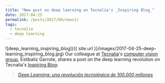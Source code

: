 ```yaml
---
title: "New post on deep learning on Tecnalia's _Inspiring Blog_"
date: 2017-04-25
permalink: /posts/2017/04/news1/
tags:
  - tecnalia
  - deep learning
---
```


![deep_learning_inspiring_blog]({{ site.url }}/images/2017-04-25-deep-learning_inspiring_blog.jpg)
Our colleague at [Tecnalia](http://www.tecnalia.com/)'s [computer vision group](http://www.computervisionbytecnalia.com/en/blog/), Estibaliz Garrote, shares a post on the deep learning revolution on Tecnalia's [Inspiring Blog](http://blogs.tecnalia.com/inspiring-blog/):

>_[Deep Learning: una revolución tecnológica de 100.000 millones](http://blogs.tecnalia.com/inspiring-blog/2017/04/25/deep-learning/)_
